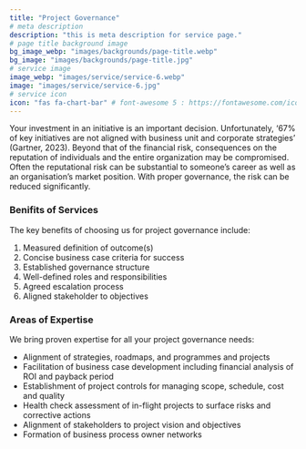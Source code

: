 ```yaml
---
title: "Project Governance"
# meta description
description: "this is meta description for service page."
# page title background image
bg_image_webp: "images/backgrounds/page-title.webp"
bg_image: "images/backgrounds/page-title.jpg"
# service image
image_webp: "images/service/service-6.webp"
image: "images/service/service-6.jpg"
# service icon
icon: "fas fa-chart-bar" # font-awesome 5 : https://fontawesome.com/icons/
---
```


Your investment in an initiative is an important decision. Unfortunately, ‘67% of key initiatives are not aligned with business unit and corporate strategies’ (Gartner, 2023). Beyond that of the financial risk, consequences on the reputation of individuals and the entire organization may be compromised. Often the reputational risk can be substantial to someone’s career as well as an organisation’s market position. With proper governance, the risk can be reduced significantly.

### Benifits of Services

The key benefits of choosing us for project governance include:

1. Measured definition of outcome(s)
2. Concise business case criteria for success
3. Established governance structure
4. Well-defined roles and responsibilities
5. Agreed escalation process
6. Aligned stakeholder to objectives

### Areas of Expertise

We bring proven expertise for all your project governance needs:

-	Alignment of strategies, roadmaps, and programmes and projects
-	Facilitation of business case development including financial analysis of ROI and payback period
-	Establishment of project controls for managing scope, schedule, cost and quality
-	Health check assessment of in-flight projects to surface risks and corrective actions
-	Alignment of stakeholders to project vision and objectives
-	Formation of business process owner networks
